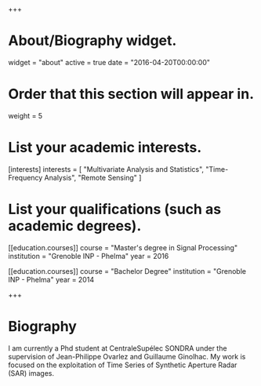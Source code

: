 +++
# About/Biography widget.
widget = "about"
active = true
date = "2016-04-20T00:00:00"

# Order that this section will appear in.
weight = 5

# List your academic interests.
[interests]
  interests = [
    "Multivariate Analysis and Statistics",
    "Time-Frequency Analysis",
    "Remote Sensing"
  ]

# List your qualifications (such as academic degrees).
[[education.courses]]
  course = "Master's degree in Signal Processing"
  institution = "Grenoble INP - Phelma"
  year = 2016

[[education.courses]]
  course = "Bachelor Degree"
  institution = "Grenoble INP - Phelma"
  year = 2014
 
+++

# Biography

I am currently a Phd student at CentraleSupélec SONDRA under the supervision of Jean-Philippe Ovarlez and Guillaume Ginolhac.
My work is focused on the exploitation of Time Series of Synthetic Aperture Radar (SAR) images.
